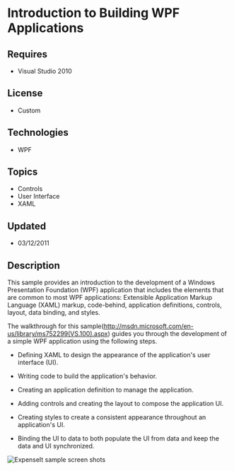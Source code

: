 # Introduction to Building WPF Applications
## Requires
- Visual Studio 2010
## License
- Custom
## Technologies
- WPF
## Topics
- Controls
- User Interface
- XAML
## Updated
- 03/12/2011
## Description

<div class="introduction">
<p>This sample provides an introduction to the development of a Windows Presentation Foundation (WPF) application that includes the elements that are common to most WPF applications: Extensible Application Markup Language (XAML) markup, code-behind, application
 definitions, controls, layout, data binding, and styles.</p>
<p>The walkthrough for this sample(<a href="http://msdn.microsoft.com/en-us/library/ms752299(VS.100).aspx">http://msdn.microsoft.com/en-us/library/ms752299(VS.100).aspx</a>) guides you through the development of a simple WPF application using the following
 steps.</p>
<ul>
<li>
<p>Defining XAML to design the appearance of the application's user interface (UI).</p>
</li><li>
<p>Writing code to build the application's behavior.</p>
</li><li>
<p>Creating an application definition to manage the application.</p>
</li><li>
<p>Adding controls and creating the layout to compose the application UI.</p>
</li><li>
<p>Creating styles to create a consistent appearance throughout an application's UI.</p>
</li><li>
<p>Binding the UI to data to both populate the UI from data and keep the data and UI synchronized.</p>
</li></ul>
<p><img id="GettingStartedFigure5" title="ExpenseIt sample screen shots" src="-ic387438.png" alt="ExpenseIt sample screen shots"></p>
</div>
